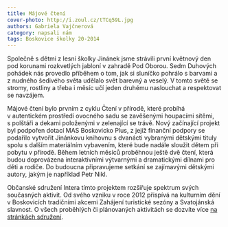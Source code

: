 ```yaml
---
title: Májové čtení
cover-photo: http://i.zoul.cz/tTCq59L.jpg
authors: Gabriela Vajčnerová
category: napsali nám
tags: Boskovice školky 20-2014
---
```


Společně s dětmi z lesní školky Jinánek jsme strávili první květnový den pod korunami rozkvetlých jabloní v zahradě Pod Oborou. Sedm Duhových pohádek nás provedlo příběhem o tom, jak si sluníčko pohrálo s barvami a z nudného šedivého světa udělalo svět barevný a veselý. V tomto světě se stromy, rostliny a třeba i měsíc učí jeden druhému naslouchat a respektovat se navzájem. 

Májové čtení bylo prvním z cyklu Čtení v přírodě, které probíhá v autentickém prostředí ovocného sadu se zavěšenými houpacími sítěmi,  s polštáři a dekami položenými v zelenající se trávě. Nový začínající projekt byl podpořen dotací MAS Boskovicko Plus, z jejíž finanční podpory se podařilo vytvořit Jinánkovu knihovnu s dvanácti vybranými dětskými tituly spolu s dalším materiálním vybavením, které bude nadále sloužit dětem při pobytu v přírodě.
Během letních měsíců proběhnou ještě dvě čtení, která budou doprovázena interaktivními výtvarnými a dramatickými dílnami pro děti a rodiče. Do budoucna připravujeme setkání se zajímavými dětskými autory, jakým je například Petr Nikl.

Občanské sdružení Intera tímto projektem rozšiřuje spektrum svých současných aktivit. Od svého vzniku v roce 2012 přispívá na kulturním dění v Boskovicích tradičními akcemi Zahájení turistické sezóny a Svatojánská slavnost. O všech proběhlých či plánovaných aktivitách se dozvíte více [na stránkách sdružení](http://intera-boskovice.webnode.cz).
